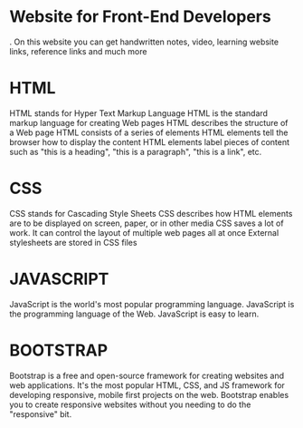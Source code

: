 # Website for Front-End Developers

. On this website you can get handwritten notes, video, learning website links, reference links and much more
# HTML 
HTML stands for Hyper Text Markup Language
HTML is the standard markup language for creating Web pages
HTML describes the structure of a Web page
HTML consists of a series of elements
HTML elements tell the browser how to display the content
HTML elements label pieces of content such as "this is a heading", "this is a paragraph", "this is a link", etc.
# CSS
CSS stands for Cascading Style Sheets
CSS describes how HTML elements are to be displayed on screen, paper, or in other media
CSS saves a lot of work. It can control the layout of multiple web pages all at once
External stylesheets are stored in CSS files
# JAVASCRIPT
JavaScript is the world's most popular programming language.
JavaScript is the programming language of the Web.
JavaScript is easy to learn.
# BOOTSTRAP
Bootstrap is a free and open-source framework for creating websites and web applications. 
It's the most popular HTML, CSS, and JS framework for developing responsive, mobile first projects on the web.
Bootstrap enables you to create responsive websites without you needing to do the "responsive" bit.
